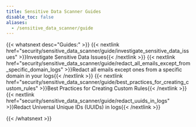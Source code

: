 ```yaml
---
title: Sensitive Data Scanner Guides
disable_toc: false
aliases:
  - /sensitive_data_scanner/guide
---
```


{{< whatsnext desc="Guides:" >}}
   {{< nextlink href="security/sensitive_data_scanner/guide/investigate_sensitive_data_issues" >}}Investigate Sensitive Data Issues{{< /nextlink >}}
   {{< nextlink href="security/sensitive_data_scanner/guide/redact_all_emails_except_from_specific_domain_logs" >}}Redact all emails except ones from a specific domain in your logs{{< /nextlink >}}
   {{< nextlink href="security/sensitive_data_scanner/guide/best_practices_for_creating_custom_rules" >}}Best Practices for Creating Custom Rules{{< /nextlink >}}
  {{< nextlink href="security/sensitive_data_scanner/guide/redact_uuids_in_logs" >}}Redact Universal Unique IDs (UUIDs) in logs{{< /nextlink >}}

{{< /whatsnext >}}